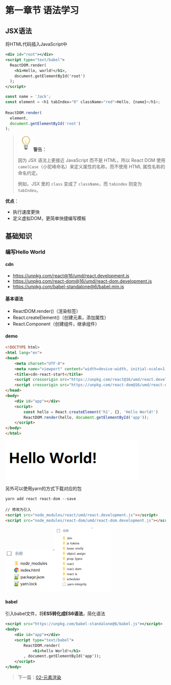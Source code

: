 # 第一章节 语法学习
## JSX语法

将HTML代码插入JavaScript中

```xml
<div id="root"></div>
<script type="text/babel">
  ReactDOM.render(
    <h1>Hello, world!</h1>,
    document.getElementById('root')
  );
</script>
```

```javascript
const name = 'Jack';
const element = <h1 tabIndex="0" className="red">Hello, {name}</h1>;

ReactDOM.render(
  element,
  document.getElementById('root')
);
```

> **![img](images/0229A6BD.png)警告：**
>
> 因为 JSX 语法上更接近 JavaScript 而不是 HTML，所以 React DOM 使用 `camelCase`（小驼峰命名）来定义属性的名称，而不使用 HTML 属性名称的命名约定。
>
> 例如，JSX 里的 `class` 变成了 `className`，而 `tabindex` 则变为 `tabIndex`。

**优点**：

- 执行速度更快
- 定义虚拟DOM，更简单快捷编写模板

## 基础知识

### 编写Hello World

#### cdn

- https://unpkg.com/react@16/umd/react.development.js
- https://unpkg.com/react-dom@16/umd/react-dom.development.js
- https://unpkg.com/babel-standalone@6/babel.min.js

#### 基本语法

- ReactDOM.render()（渲染标签）
- React.createElement()（创建元素，添加属性）
- React.Component（创建组件，继承组件）

#### demo

```html
<!DOCTYPE html>
<html lang="en">
<head>
    <meta charset="UTF-8">
    <meta name="viewport" content="width=device-width, initial-scale=1.0">
    <title>cdn-react-start</title>
    <script crossorigin src="https://unpkg.com/react@16/umd/react.development.js"></script>
    <script crossorigin src="https://unpkg.com/react-dom@16/umd/react-dom.development.js"></script>
</head>
<body>
    <div id="app"></div>
    <script>
        const hello = React.createElement('h1', {}, 'Hello World!')
        ReactDOM.render(hello, document.getElementById('app'));
    </script>
</body>
</html>
```

![image-20200513172234080](images/image-20200513172234080.png)

另外可以使用yarn的方式下载对应的包

```html
yarn add react react-dom --save

// 修改为引入
<script src="node_modules/react/umd/react.development.js"></script>
<script src="node_modules/react-dom/umd/react-dom.development.js"></script>
```

<img src="images/image-20200513172338331.png" alt="image-20200513172338331" style="zoom: 67%;" /><img src="images/image-20200513172422108.png" alt="image-20200513172422108" style="zoom:50%;" />

#### babel

引入babel文件，将**ES5转化成ES6语法**，简化语法

```xml
<script src="https://unpkg.com/babel-standalone@6/babel.js"></script>
<body>
    <div id="app"></div>
    <script type="text/babel">
        ReactDOM.render(
            <h1>hello World!</h1>
        , document.getElementById('app'));
    </script>
</body>
```

> 下一篇：[02-元素渲染](../02-元素渲染/)